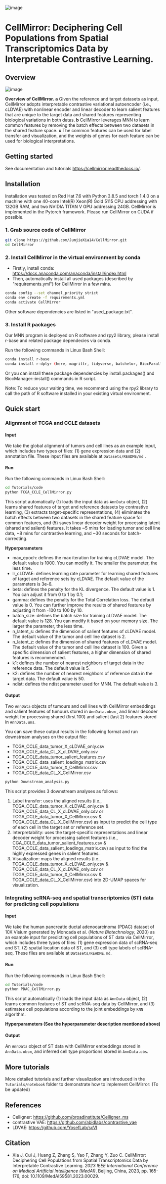 ![image](https://github.com/JunjieXia14/CellMirror/blob/main/CellMirror_banner.jpg)

# CellMirror: Deciphering Cell Populations from Spatial Transcriptomics Data by Interpretable Contrastive Learning.

## Overview

![image](https://github.com/JunjieXia14/CellMirror/blob/main/CellMirror_utils/Main_figure_CellMirror.png)

**Overview of CellMirror.** **a** Given the reference and target datasets as input, CellMirror adopts interpretable contrastive variational autoencoder (i.e., cLDVAE) with nonlinear encoder and linear decoder to learn salient features that are unique to the target data and shared features representing biological variations in both datas. **b** CellMirror leverages MNN to learn common features by removing the batch effects between two datasets in the shared feature space. **c** The common features can be used for label transfer and visualization, and the weights of genes for each feature can be used for biological interpretations.

## Getting started

See documentation and tutorials https://cellmirror.readthedocs.io/.

## Installation

Installation was tested on Red Hat 7.6 with Python 3.8.5 and torch 1.4.0 on a machine with one 40-core Intel(R) Xeon(R) Gold 5115 CPU addressing with 132GB RAM, and two NVIDIA TITAN V GPU addressing 24GB. CellMirror is implemented in the Pytorch framework. Please run CellMirror on CUDA if possible.

### 1. Grab source code of CellMirror

```bash
git clone https://github.com/JunjieXia14/CellMirror.git
cd CellMirror
```

### 2. Install CellMirror in the virtual environment by conda

* Firstly, install conda: https://docs.anaconda.com/anaconda/install/index.html
* Then, automatically install all used packages (described by "requirements.yml") for CellMirror in a few mins.

```bash
conda config --set channel_priority strict
conda env create -f requirements.yml
conda activate CellMirror
```

Other software dependencies are listed in "used_package.txt".

### 3. Install R packages

Our MNN program is deployed on R software and rpy2 library, please install r-base and related package dependecies via conda.

Run the following commands in Linux Bash Shell:

```bash
conda install r-base
conda install r-dplyr (here, magrittr, tidyverse, batchelor, BiocParallel, FNN)
```

Or you can install these package dependencies by install.packages() and BiocManager::install() commands in R script.

Note: To reduce your waiting time, we recommend using the rpy2 library to call the path of R software installed in your existing virtual environment.

## Quick start

### Alignment of TCGA and CCLE datasets

#### Input

We take the global alignment of tumors and cell lines as an example input, which includes two types of files: (1) gene expression data and (2) annotation file. These input files are available at `Datasets/README/md` .

#### Run

Run the following commands in Linux Bash Shell:

```bash
cd Tutorials/code
python TCGA_CCLE_CellMirror.py
```

This script automatically (1) loads the input data as `AnnData` object, (2) learns shared features of target and reference datasets by contrastive learning, (3) extracts target-specific representations, (4) eliminates the batch effects between two datasets in the shared feature space for common features, and (5) saves linear decoder weight for processing latent (shared and salient) features. It takes ~5 mins for loading tumor and cell line data, ~8 mins for contrastive learning, and ~30 seconds for batch-correcting.

**Hyperparameters**

* max_epoch: defines the max iteration for training cLDVAE model. The default value is 1000. You can modify it. The smaller the parameter, the less time.
* lr_cLDVAE: defines learning rate parameter for learning shared features of target and reference sets by cLDVAE. The default value of the parameters is 3e-6.
* beta: defines the penalty for the KL divergence. The default value is 1. You can adjust it from 0 to 1 by 0.1;
* gamma: defines the penalty for the Total Correlation loss. The default value is 0. You can further improve the results of shared features by adjusting it from -100 to 100 by 10.
* batch_size: defines the batch size for training cLDVAE model. The default value is 128. You can modify it based on your memory size. The larger the parameter, the less time.
* n_latent_s: defines the dimension of salient features of cLDVAE model. The default value of the tumor and cell line dataset is 2.
* n_latent_z: defines the dimension of shared features of cLDVAE model. The default value of the tumor and cell line dataset is 100. Given a specific dimension of salient features, a higher dimension of shared features is recommended.
* k1: defines the number of nearest neighbors of target data in the reference data. The default value is 5.
* k2: defines the number of nearest neighbors of reference data in the target data. The default value is 50.
* ndist: defines the ndist parameter used for MNN. The default value is 3.

#### Output

Two `AnnData` objects of tumours and cell lines with CellMirror embeddings and salient features of tumours stored in `AnnData.obsm` , and linear decoder weight for processing shared (first 100) and salient (last 2) features stored in `AnnData.uns`.

You can save these output results in the following format and run downstream analyses on the output file:

* TCGA_CCLE_data_tumor_X_cLDVAE_only.csv
* TCGA_CCLE_data_CL_X_cLDVAE_only.csv
* TCGA_CCLE_data_tumor_salient_features.csv
* TCGA_CCLE_data_salient_loadings_matrix.csv
* TCGA_CCLE_data_tumor_X_CellMirror.csv
* TCGA_CCLE_data_CL_X_CellMirror.csv

```bash
python Downstream_analysis.py
```

This script provides 3 downstream analyses as follows:

1. Label transfer: uses the aligned results (i.e., TCGA_CCLE_data_tumor_X_cLDVAE_only.csv & TCGA_CCLE_data_CL_X_cLDVAE_only.csv or TCGA_CCLE_data_tumor_X_CellMirror.csv & TCGA_CCLE_data_CL_X_CellMirror.csv) as input to predict the cell type of each cell in the target set or reference set.
2. Interpretability: uses the target-specific representations and linear decoder weight for processing salient features (i.e., CGA_CCLE_data_tumor_salient_features.csv & TCGA_CCLE_data_salient_loadings_matrix.csv) as input to find the highly expressed genes in salient features.
3. Visualization: maps the aligned results (i.e., TCGA_CCLE_data_tumor_X_cLDVAE_only.csv & TCGA_CCLE_data_CL_X_cLDVAE_only.csv or TCGA_CCLE_data_tumor_X_CellMirror.csv & TCGA_CCLE_data_CL_X_CellMirror.csv) into 2D-UMAP spaces for visualization.

### Integrating scRNA-seq and spatial transcriptomics (ST) data for predicting cell populations

#### Input

We take the human pancreatic ductal adenocarcinoma (PDAC) dataset of 10X Visium generated by Moncada et al. (*Nature Biotechnology,* 2020) as an example input for predicting cell populations of ST data via CellMirror, which includes three types of files: (1) gene expression data of scRNA-seq and ST, (2) spatial location data of ST, and (3) cell type labels of scRNA-seq. These files are available at `Datasets/README.md`.

#### Run

Run the following commands in Linux Bash Shell:

```bash
cd Tutorials/code
python PDAC_CellMirror.py
```

This script automatically (1) loads the input data as `AnnData` object, (2) learns common features of ST and scRNA-seq data by CellMirror, and (3) estimates cell populations according to the joint embeddings by `KNN` algorithm.

**Hyperparameters (See the hyperparameter description mentioned above)**

#### Output

An `AnnData` object of ST data with CellMirror embeddings stored in `AnnData.obsm`, and inferred cell type proportions stored in `AnnData.obs`.

## More tutorials

More detailed tutorials and further visualization are introduced in the `Tutorials/notebook` folder to demonstrate how to implement CellMirror: (To be updated)

## References

* Celligner: https://github.com/broadinstitute/Celligner_ms
* contrastive VAE: https://github.com/abidlabs/contrastive_vae
* LDVAE: https://github.com/YosefLab/scVI

## Citation

* Xia J, Cui J, Huang Z, Zhang S, Yao F, Zhang Y, Zuo C. CellMirror: Deciphering Cell Populations from Spatial Transcriptomics Data by Interpretable Contrastive Learning. *2023* *IEEE International Conference on Medical Artificial Intelligence (MedAI)*, Beijing, China, 2023, pp. 165-176, doi: 10.1109/MedAI59581.2023.00029.
